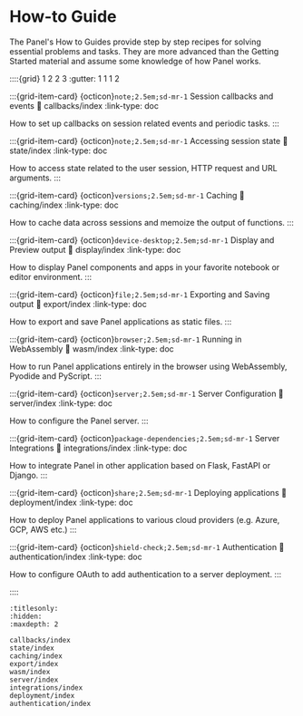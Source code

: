 # How-to Guide

The Panel's How to Guides provide step by step recipes for solving essential problems and tasks. They are more advanced than the Getting Started material and assume some knowledge of how Panel works.

::::{grid} 1 2 2 3
:gutter: 1 1 1 2

:::{grid-item-card} {octicon}`note;2.5em;sd-mr-1` Session callbacks and events
:link: callbacks/index
:link-type: doc

How to set up callbacks on session related events and periodic tasks.
:::

:::{grid-item-card} {octicon}`note;2.5em;sd-mr-1` Accessing session state
:link: state/index
:link-type: doc

How to access state related to the user session, HTTP request and URL arguments.
:::

:::{grid-item-card} {octicon}`versions;2.5em;sd-mr-1` Caching
:link: caching/index
:link-type: doc

How to cache data across sessions and memoize the output of functions.
:::

:::{grid-item-card} {octicon}`device-desktop;2.5em;sd-mr-1` Display and Preview output
:link: display/index
:link-type: doc

How to display Panel components and apps in your favorite notebook or editor environment.
:::

:::{grid-item-card} {octicon}`file;2.5em;sd-mr-1` Exporting and Saving output
:link: export/index
:link-type: doc

How to export and save Panel applications as static files.
:::

:::{grid-item-card} {octicon}`browser;2.5em;sd-mr-1` Running in WebAssembly
:link: wasm/index
:link-type: doc

How to run Panel applications entirely in the browser using WebAssembly, Pyodide and PyScript.
:::

:::{grid-item-card} {octicon}`server;2.5em;sd-mr-1` Server Configuration
:link: server/index
:link-type: doc

How to configure the Panel server.
:::

:::{grid-item-card} {octicon}`package-dependencies;2.5em;sd-mr-1` Server Integrations
:link: integrations/index
:link-type: doc

How to integrate Panel in other application based on Flask, FastAPI or Django.
:::

:::{grid-item-card} {octicon}`share;2.5em;sd-mr-1` Deploying applications
:link: deployment/index
:link-type: doc

How to deploy Panel applications to various cloud providers (e.g. Azure, GCP, AWS etc.)
:::

:::{grid-item-card} {octicon}`shield-check;2.5em;sd-mr-1` Authentication
:link: authentication/index
:link-type: doc

How to configure OAuth to add authentication to a server deployment.
:::

::::

```{toctree}
:titlesonly:
:hidden:
:maxdepth: 2

callbacks/index
state/index
caching/index
export/index
wasm/index
server/index
integrations/index
deployment/index
authentication/index
```
